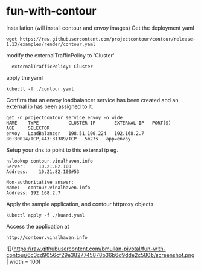 # fun-with-contour


Installation
(will install contour and envoy images)
Get the deployment yaml
```
wget https://raw.githubusercontent.com/projectcontour/contour/release-1.13/examples/render/contour.yaml
```
modify the externalTrafficPolicy to 'Cluster'
```
  externalTrafficPolicy: Cluster
```
apply the yaml
```
kubectl -f ./contour.yaml
```

Confirm that an envoy loadbalancer service has been created and an external ip has been assigned to it.
```
get -n projectcontour service envoy -o wide
NAME    TYPE           CLUSTER-IP       EXTERNAL-IP   PORT(S)                      AGE     SELECTOR
envoy   LoadBalancer   198.51.100.224   192.168.2.7   80:30014/TCP,443:31389/TCP   5m27s   app=envoy
```

Setup your dns to point to this external ip eg.
```
nslookup contour.vinalhaven.info
Server:		10.21.82.100
Address:	10.21.82.100#53

Non-authoritative answer:
Name:	contour.vinalhaven.info
Address: 192.168.2.7
```

Apply the sample application, and contour httproxy objects
```
kubectl apply -f ./kuard.yaml
```

Access the application at 
```
http://contour.vinalhaven.info
```

![](https://raw.githubusercontent.com/bmullan-pivotal/fun-with-contour/6c3cd9056cf29e3827745878b36b6d9dde2c580b/screenshot.png | width = 100)


